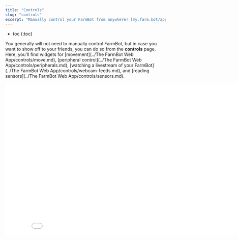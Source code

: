 ```yaml
---
title: "Controls"
slug: "controls"
excerpt: "Manually control your FarmBot from anywhere! [my.farm.bot/app/controls](https://my.farm.bot/app/controls)"
---
```


* toc
{:toc}

You generally will not need to manually control FarmBot, but in case you want to show off to your friends, you can do so from the **controls** page. Here, you'll find widgets for [movement](../The FarmBot Web App/controls/move.md), [peripheral control](../The FarmBot Web App/controls/peripherals.md), [watching a livestream of your FarmBot](../The FarmBot Web App/controls/webcam-feeds.md), and [reading sensors](../The FarmBot Web App/controls/sensors.md).

<iframe class="embedly-embed" src="//cdn.embedly.com/widgets/media.html?url=http%3A%2F%2Fwww.youtube.com%2Fwatch%3Fv%3DQb_acc0wdJU&src=http%3A%2F%2Fwww.youtube.com%2Fembed%2FQb_acc0wdJU&type=text%2Fhtml&key=f2aa6fc3595946d0afc3d76cbbd25dc3&schema=youtube" width="854" height="480" scrolling="no" frameborder="0" allow="autoplay; fullscreen" allowfullscreen="true"></iframe>

